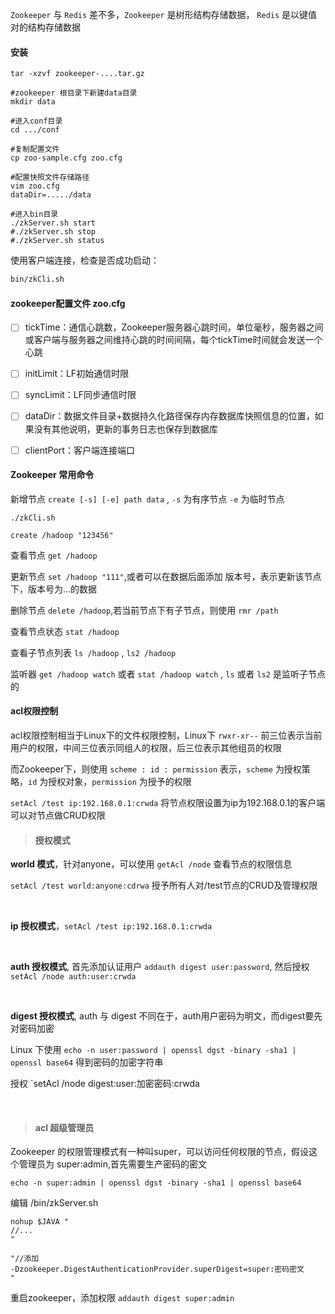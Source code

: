 

`Zookeeper` 与 `Redis`  差不多，`Zookeeper` 是树形结构存储数据， `Redis` 是以键值对的结构存储数据

#### 安装
```shell
tar -xzvf zookeeper-....tar.gz

#zookeeper 根目录下新建data目录
mkdir data

#进入conf目录
cd .../conf

#复制配置文件
cp zoo-sample.cfg zoo.cfg

#配置快照文件存储路径
vim zoo.cfg
dataDir=...../data

#进入bin目录
./zkServer.sh start
#./zkServer.sh stop
#./zkServer.sh status

```



使用客户端连接，检查是否成功启动：

```bash
bin/zkCli.sh
```





#### zookeeper配置文件 zoo.cfg 

- [ ] tickTime：通信心跳数，Zookeeper服务器心跳时间，单位毫秒，服务器之间或客户端与服务器之间维持心跳的时间间隔，每个tickTime时间就会发送一个心跳

- [ ] initLimit：LF初始通信时限

- [ ] syncLimit：LF同步通信时限

- [ ] dataDir：数据文件目录+数据持久化路径保存内存数据库快照信息的位置，如果没有其他说明，更新的事务日志也保存到数据库

- [ ] clientPort：客户端连接端口





#### Zookeeper 常用命令

新增节点  `create [-s] [-e] path data` , `-s` 为有序节点  `-e` 为临时节点
```shell
./zkCli.sh

create /hadoop "123456"
```

查看节点  `get /hadoop`

更新节点  `set /hadoop "111"`,或者可以在数据后面添加 版本号，表示更新该节点下，版本号为...的数据

删除节点  `delete /hadoop`,若当前节点下有子节点，则使用  `rmr /path`

查看节点状态  `stat /hadoop`

查看子节点列表 `ls /hadoop` ,  `ls2 /hadoop`

监听器 `get /hadoop watch`  或者  `stat /hadoop watch` , `ls` 或者 `ls2` 是监听子节点的




####  acl权限控制

acl权限控制相当于Linux下的文件权限控制，Linux下 `rwxr-xr--` 前三位表示当前用户的权限，中间三位表示同组人的权限，后三位表示其他组员的权限

而Zookeeper下，则使用  `scheme : id : permission`  表示，`scheme` 为授权策略，`id` 为授权对象，`permission`  为授予的权限

`setAcl /test ip:192.168.0.1:crwda`  将节点权限设置为ip为192.168.0.1的客户端可以对节点做CRUD权限



> #### 授权模式

**world 模式**，针对anyone，可以使用  `getAcl /node` 查看节点的权限信息

`setAcl /test world:anyone:cdrwa` 授予所有人对/test节点的CRUD及管理权限

<br/>

**ip 授权模式**，`setAcl /test ip:192.168.0.1:crwda`

<br/>

**auth 授权模式**, 首先添加认证用户  `addauth digest user:password`, 然后授权 `setAcl /node auth:user:crwda`

<br/>

**digest 授权模式**, auth 与 digest 不同在于，auth用户密码为明文，而digest要先对密码加密

Linux 下使用  `echo -n user:password | openssl dgst -binary -sha1 | openssl base64`  得到密码的加密字符串

授权  `setAcl /node digest:user:加密密码:crwda

<br/>

> #### acl 超级管理员

Zookeeper 的权限管理模式有一种叫super，可以访问任何权限的节点，假设这个管理员为 super:admin,首先需要生产密码的密文

`echo -n super:admin | openssl dgst -binary -sha1 | openssl base64`

编辑  /bin/zkServer.sh 
```shell
nohup $JAVA "
//...
"

"//添加
-Dzookeeper.DigestAuthenticationProvider.superDigest=super:密码密文
"
```

重启zookeeper，添加权限 `addauth digest super:admin`

